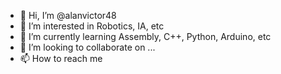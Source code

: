 - 👋 Hi, I’m @alanvictor48
- 👀 I’m interested in Robotics, IA, etc
- 🌱 I’m currently learning Assembly, C++, Python, Arduino, etc
- 💞️ I’m looking to collaborate on ...
- 📫 How to reach me 

<!---
alanvictor48/alanvictor48 is a ✨ special ✨ repository because its `README.md` (this file) appears on your GitHub profile.
You can click the Preview link to take a look at your changes.
--->
